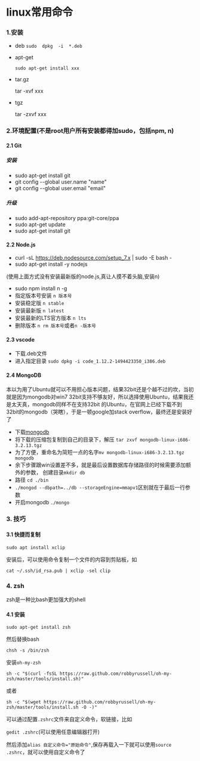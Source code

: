 # linux常用命令
### 1.安装
* deb
	`sudo  dpkg  -i  *.deb`

* apt-get

	`sudo apt-get install xxx`
	
* tar.gz

	tar -xvf xxx


* tgz
	
	tar -zxvf xxx

### 2.环境配置(不是root用户所有安装都得加sudo，包括npm, n)
#### 2.1 Git
##### 安装
* sudo apt-get install git
* git config --global user.name "name"
* git config --global user.email "email"
##### 升级
* sudo add-apt-repository ppa:git-core/ppa
* sudo apt-get update
* sudo apt-get install git

#### 2.2 Node.js
* curl -sL https://deb.nodesource.com/setup_7.x | sudo -E bash -
* sudo apt-get install -y nodejs

(使用上面方式没有安装最新版的node.js,真让人摸不着头脑,安装n)

* sudo npm install n -g
* 指定版本号安装 `n 版本号`
* 安装稳定版 `n stable`
* 安装最新版 `n latest`
* 安装最新的LTS官方版本 `n lts`
* 删除版本 `n rm 版本号`或者`n -版本号`

#### 2.3 vscode
* 下载.deb文件
* 进入指定目录 `sudo dpkg -i code_1.12.2-1494423350_i386.deb`

#### 2.4 MongoDB
本以为用了Ubuntu就可以不用担心版本问题，结果32bit还是个越不过的坎，当初就是因为mongodb对win7 32bit支持不够友好，所以选择使用Ubuntu，结果我还是太天真，mongodb同样不在支持32bit 的Ubuntu，在官网上已经下载不到32bit的mongodb（哭瞎），于是一顿google加stack overflow，最终还是安装好了

* 下载[mongodb][1]
* 将下载的压缩包复制到自己的目录下，解压 `tar zxvf mongodb-linux-i686-3.2.13.tgz`
* 为了方便，重命名为简短一点的名字`mv mongodb-linux-i686-3.2.13.tgz mongodb`
* 余下步骤跟win设置差不多，就是最后设置数据库存储路径的时候需要添加额外的参数， 创建目录`mkdir db`
* 路径 `cd ./bin`
* `./mongod --dbpath=../db --storageEngine=mmapv1`区别就在于最后一行参数
* 开启mongodb `./mongo`

 [1]: http://dl.mongodb.org/dl/linux/i686
 
 ### 3. 技巧
 #### 3.1 快捷而复制
 
 	sudo apt install xclip 
	
安装后，可以使用命令复制一个文件的内容到剪贴板，如

	cat ~/.ssh/id_rsa.pub | xclip -sel clip

### 4. zsh
zsh是一种比bash更加强大的shell

#### 4.1 安装
`sudo apt-get install zsh`

然后替换bash

`chsh -s /bin/zsh`

安装`oh-my-zsh`

`sh -c "$(curl -fsSL https://raw.github.com/robbyrussell/oh-my-zsh/master/tools/install.sh)"`

或者

`sh -c "$(wget https://raw.github.com/robbyrussell/oh-my-zsh/master/tools/install.sh -O -)"`

可以通过配置`.zshrc`文件来自定义命令，软链接，比如

`gedit .zshrc`(可以使用任意编辑器打开)

然后添加`alias 自定义命令="原始命令"`,保存再载入一下就可以使用`source .zshrc`，就可以使用自定义命令了








